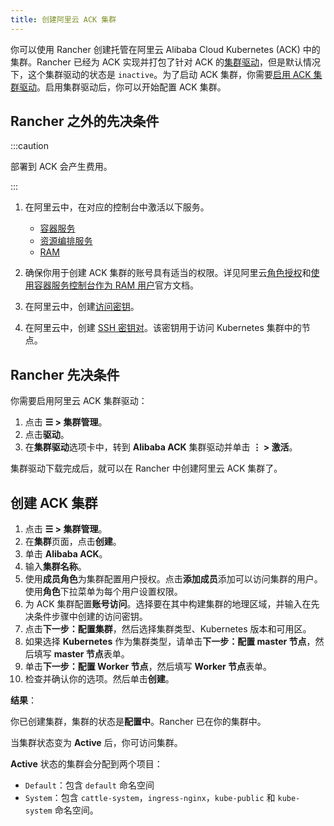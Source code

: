 ```yaml
---
title: 创建阿里云 ACK 集群
---
```


你可以使用 Rancher 创建托管在阿里云 Alibaba Cloud Kubernetes (ACK) 中的集群。Rancher 已经为 ACK 实现并打包了针对 ACK 的[集群驱动](../../../advanced-user-guides/authentication-permissions-and-global-configuration/about-provisioning-drivers/manage-cluster-drivers.md)，但是默认情况下，这个集群驱动的状态是 `inactive`。为了启动 ACK 集群，你需要[启用 ACK 集群驱动](../../../advanced-user-guides/authentication-permissions-and-global-configuration/about-provisioning-drivers/manage-cluster-drivers.md#激活/停用集群驱动)。启用集群驱动后，你可以开始配置 ACK 集群。

## Rancher 之外的先决条件

:::caution

部署到 ACK 会产生费用。

:::

1. 在阿里云中，在对应的控制台中激活以下服务。

   - [容器服务](https://cs.console.aliyun.com)
   - [资源编排服务](https://ros.console.aliyun.com)
   - [RAM](https://ram.console.aliyun.com)

2. 确保你用于创建 ACK 集群的账号具有适当的权限。详见阿里云[角色授权](https://www.alibabacloud.com/help/doc-detail/86483.htm)和[使用容器服务控制台作为 RAM 用户](https://www.alibabacloud.com/help/doc-detail/86484.htm)官方文档。

3. 在阿里云中，创建[访问密钥](https://www.alibabacloud.com/help/doc-detail/53045.html)。

4. 在阿里云中，创建 [SSH 密钥对](https://www.alibabacloud.com/help/doc-detail/51793.html)。该密钥用于访问 Kubernetes 集群中的节点。

## Rancher 先决条件

你需要启用阿里云 ACK 集群驱动：

1. 点击 **☰ > 集群管理**。
1. 点击**驱动**。
1. 在**集群驱动**选项卡中，转到 **Alibaba ACK** 集群驱动并单击 **⋮ > 激活**。

集群驱动下载完成后，就可以在 Rancher 中创建阿里云 ACK 集群了。

## 创建 ACK 集群

1. 点击 **☰ > 集群管理**。
1. 在**集群**页面，点击**创建**。
1. 单击 **Alibaba ACK**。
1. 输入**集群名称**。
1. 使用**成员角色**为集群配置用户授权。点击**添加成员**添加可以访问集群的用户。使用**角色**下拉菜单为每个用户设置权限。
1. 为 ACK 集群配置**账号访问**。选择要在其中构建集群的地理区域，并输入在先决条件步骤中创建的访问密钥。
1. 点击**下一步：配置集群**，然后选择集群类型、Kubernetes 版本和可用区。
1. 如果选择 **Kubernetes** 作为集群类型，请单击**下一步：配置 master 节点**，然后填写 **master 节点**表单。
1. 单击**下一步：配置 Worker 节点**，然后填写 **Worker 节点**表单。
1. 检查并确认你的选项。然后单击**创建**。

**结果**：

你已创建集群，集群的状态是**配置中**。Rancher 已在你的集群中。

当集群状态变为 **Active** 后，你可访问集群。

**Active** 状态的集群会分配到两个项目：

- `Default`：包含 `default` 命名空间
- `System`：包含 `cattle-system`，`ingress-nginx`，`kube-public` 和 `kube-system` 命名空间。
